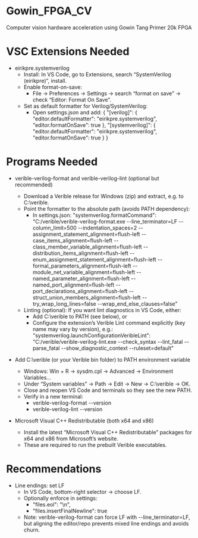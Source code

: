 # Gowin_FPGA_CV
Computer vision hardware acceleration using Gowin Tang Primer 20k FPGA

# VSC Extensions Needed
- eirikpre.systemverilog
  - Install: In VS Code, go to Extensions, search “SystemVerilog (eirikpre)”, install.
  - Enable format-on-save:
    - File → Preferences → Settings → search “format on save” → check “Editor: Format On Save”.
  - Set as default formatter for Verilog/SystemVerilog:
    - Open settings.json and add:
      {
        "[verilog]": {
          "editor.defaultFormatter": "eirikpre.systemverilog",
          "editor.formatOnSave": true
        },
        "[systemverilog]": {
          "editor.defaultFormatter": "eirikpre.systemverilog",
          "editor.formatOnSave": true
        }
      }

# Programs Needed
- verible-verilog-format and verible-verilog-lint (optional but recommended)
  - Download a Verible release for Windows (zip) and extract, e.g. to C:\verible.
  - Point the formatter to the absolute path (avoids PATH dependency):
    - In settings.json:
      "systemverilog.formatCommand": "C:/verible/verible-verilog-format.exe --line_terminator=LF --column_limit=500 --indentation_spaces=2 --assignment_statement_alignment=flush-left --case_items_alignment=flush-left --class_member_variable_alignment=flush-left --distribution_items_alignment=flush-left --enum_assignment_statement_alignment=flush-left --formal_parameters_alignment=flush-left --module_net_variable_alignment=flush-left --named_parameter_alignment=flush-left --named_port_alignment=flush-left --port_declarations_alignment=flush-left --struct_union_members_alignment=flush-left --try_wrap_long_lines=false --wrap_end_else_clauses=false"
  - Linting (optional): If you want lint diagnostics in VS Code, either:
    - Add C:\verible to PATH (see below), or
    - Configure the extension’s Verible Lint command explicitly (key name may vary by version), e.g.:
      "systemverilog.launchConfigurationVeribleLint": "C:/verible/verible-verilog-lint.exe --check_syntax --lint_fatal --parse_fatal --show_diagnostic_context --ruleset=default"

- Add C:\verible (or your Verible bin folder) to PATH environment variable
  - Windows: Win + R → sysdm.cpl → Advanced → Environment Variables…
  - Under “System variables” → Path → Edit → New → C:\verible → OK.
  - Close and reopen VS Code and terminals so they see the new PATH.
  - Verify in a new terminal:
    - verible-verilog-format --version
    - verible-verilog-lint --version

- Microsoft Visual C++ Redistributable (both x64 and x86)
  - Install the latest “Microsoft Visual C++ Redistributable” packages for x64 and x86 from Microsoft’s website.
  - These are required to run the prebuilt Verible executables.

# Recommendations
- Line endings: set LF
  - In VS Code, bottom-right selector → choose LF.
  - Optionally enforce in settings:
    - "files.eol": "\n",
    - "files.insertFinalNewline": true
  - Note: verible-verilog-format can force LF with --line_terminator=LF, but aligning the editor/repo prevents mixed line endings and avoids churn.